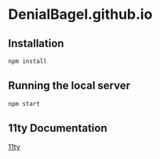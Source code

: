 # DenialBagel.github.io

## Installation

```sh
npm install
```

## Running the local server

```sh
npm start
```

## 11ty Documentation

[11ty](https://www.11ty.dev/)
